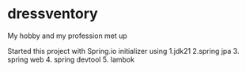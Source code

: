 # dressventory
My hobby and my profession met up

Started this project with Spring.io initializer 
using 
1.jdk21
2.spring jpa
3. spring web
4. spring devtool
5. lambok
